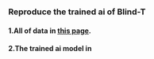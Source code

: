 
### Reproduce the trained ai of Blind-T ###
#### 1.All of data in [this page](https://github.com/ChaoxJz/FightingICE/tree/master/DareFightingICE/SampleAI/Blind-T).</font> ####

#### 2.The trained ai model in </font> ####
